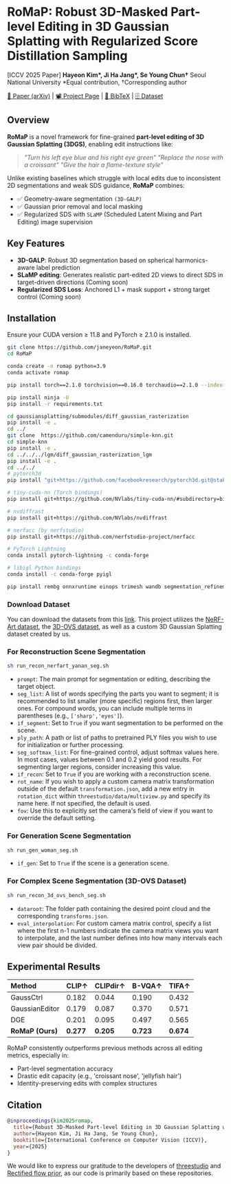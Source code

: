 
# RoMaP: Robust 3D-Masked Part-level Editing in 3D Gaussian Splatting with Regularized Score Distillation Sampling

[ICCV 2025 Paper]
**Hayeon Kim\*, Ji Ha Jang\*, Se Young Chun†**
Seoul National University
\*Equal contribution, †Corresponding author

[📄 Paper (arXiv)](https://arxiv.org/abs/2507.11061) | [📽️ Project Page](https://janeyeon.github.io/romap/) | [🔁 BibTeX](#citation) | [🗄️ Dataset](https://drive.google.com/drive/folders/1V3fHMUGB5y06pa1tnqnOEHGly-P7kjJa?usp=sharing)

## Overview

**RoMaP** is a novel framework for fine-grained **part-level editing of 3D Gaussian Splatting (3DGS)**, enabling edit instructions like:

> *"Turn his left eye blue and his right eye green"*
> *"Replace the nose with a croissant"*
> *"Give the hair a flame-texture style"*

Unlike existing baselines which struggle with local edits due to inconsistent 2D segmentations and weak SDS guidance, **RoMaP** combines:

- ✅ Geometry-aware segmentation `(3D-GALP)`
- ✅ Gaussian prior removal and local masking
- ✅ Regularized SDS with `SLaMP` (Scheduled Latent Mixing and Part Editing) image supervision


## Key Features

- **3D-GALP**: Robust 3D segmentation based on spherical harmonics-aware label prediction 
- **SLaMP editing**: Generates realistic part-edited 2D views to direct SDS in target-driven directions (Coming soon)
- **Regularized SDS Loss**: Anchored L1 + mask support + strong target control (Coming soon)


## Installation

Ensure your CUDA version ≥ 11.8 and PyTorch ≥ 2.1.0 is installed.

```bash
git clone https://github.com/janeyeon/RoMaP.git
cd RoMaP

conda create -n romap python=3.9
conda activate romap

pip install torch==2.1.0 torchvision==0.16.0 torchaudio==2.1.0 --index-url https://download.pytorch.org/whl/cu118

pip install ninja -U
pip install -r requirements.txt

cd gaussiansplatting/submodules/diff_gaussian_rasterization
pip install -e .
cd ../ 
git clone  https://github.com/camenduru/simple-knn.git
cd simple-knn
pip install -e .
cd ../../../lgm/diff_gaussian_rasterization_lgm
pip install -e .
cd ../../
# pytorch3d 
pip install "git+https://github.com/facebookresearch/pytorch3d.git@stable"

# tiny-cuda-nn (Torch bindings)
pip install git+https://github.com/NVlabs/tiny-cuda-nn/#subdirectory=bindings/torch

# nvdiffrast
pip install git+https://github.com/NVlabs/nvdiffrast

# nerfacc (by nerfstudio)
pip install git+https://github.com/nerfstudio-project/nerfacc

# PyTorch Lightning
conda install pytorch-lightning -c conda-forge

# libigl Python bindings
conda install -c conda-forge pyigl

pip install rembg onnxruntime einops trimesh wandb segmentation_refinement tyro roma  xformers==0.0.23 imageio[ffmpeg] imageio[pyav] plyfile lightning sentencepiece

```
### Download Dataset
You can download the datasets from this [link](https://drive.google.com/drive/folders/1V3fHMUGB5y06pa1tnqnOEHGly-P7kjJa?usp=sharing). This project utilizes the [NeRF-Art dataset](https://github.com/cassiePython/NeRF-Art), the [3D-OVS dataset](https://github.com/Kunhao-Liu/3D-OVS?tab=readme-ov-file), as well as a custom 3D Gaussian Splatting dataset created by us.

### For Reconstruction Scene Segmentation

```bash
sh run_recon_nerfart_yanan_seg.sh
```

- `prompt`: The main prompt for segmentation or editing, describing the target object.
- `seg_list`: A list of words specifying the parts you want to segment; it is recommended to list smaller (more specific) regions first, then larger ones. For compound words, you can include multiple terms in parentheses (e.g., `['sharp','eyes']`).
- `if_segment`: Set to `True` if you want segmentation to be performed on the scene.
- `ply_path`: A path or list of paths to pretrained PLY files you wish to use for initialization or further processing.
- `seg_softmax_list`: For fine-grained control, adjust softmax values here. In most cases, values between 0.1 and 0.2 yield good results. For segmenting larger regions, consider increasing this value.
- `if_recon`: Set to `True` if you are working with a reconstruction scene.
- `rot_name`: If you wish to apply a custom camera matrix transformation outside of the default `transformation.json`, add a new entry in `rotation_dict` within `threestudio/data/multiview.py` and specify its name here. If not specified, the default is used.
- `fov`: Use this to explicitly set the camera's field of view if you want to override the default setting.

### For Generation Scene Segmentation

```bash
sh run_gen_woman_seg.sh
```

- `if_gen`: Set to `True` if the scene is a generation scene.

### For Complex Scene Segmentation (3D-OVS Dataset)

```bash
sh run_recon_3d_ovs_bench_seg.sh
```
- `dataroot`: The folder path containing the desired point cloud and the corresponding `transforms.json`.
- `eval_interpolation`: For custom camera matrix control, specify a list where the first n-1 numbers indicate the camera matrix views you want to interpolate, and the last number defines into how many intervals each view pair should be divided.

## Experimental Results

| Method | CLIP↑ | CLIPdir↑ | B-VQA↑ | TIFA↑ |
| :-- | :-- | :-- | :-- | :-- |
| GaussCtrl | 0.182 | 0.044 | 0.190 | 0.432 |
| GaussianEditor | 0.179 | 0.087 | 0.370 | 0.571 |
| DGE | 0.201 | 0.095 | 0.497 | 0.565 |
| **RoMaP (Ours)** | **0.277** | **0.205** | **0.723** | **0.674** |

RoMaP consistently outperforms previous methods across all editing metrics, especially in:

- Part-level segmentation accuracy
- Drastic edit capacity (e.g., 'croissant nose', 'jellyfish hair')
- Identity-preserving edits with complex structures



## Citation

```bibtex
@inproceedings{kim2025romap,
  title={Robust 3D-Masked Part-level Editing in 3D Gaussian Splatting with Regularized Score Distillation Sampling},
  author={Hayeon Kim, Ji Ha Jang, Se Young Chun},
  booktitle={International Conference on Computer Vision (ICCV)},
  year={2025}
}
```

[^1]: 2507.11061v1.pdf


We would like to express our gratitude to the developers of [threestudio](https://github.com/threestudio-project/threestudio) and [Rectified flow prior](https://github.com/yangxiaofeng/rectified_flow_prior), as our code is primarily based on these repositories.